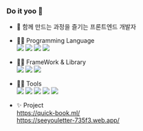 ### Do it yoo 👋

- 🔭 함께 만드는 과정을 즐기는 프론트엔드 개발자


- ✍🏻 Programming Language  
  <img src ="https://img.shields.io/badge/-javaScript-yellow"> <img src ="https://img.shields.io/badge/-HTML-orange"> <img src ="https://img.shields.io/badge/-CSS-green"> <img src ="https://img.shields.io/badge/-TypeScript-blue">
- ✍🏻 FrameWork & Library  
  <img src ="https://img.shields.io/badge/-React-navy"> <img src ="https://img.shields.io/badge/-reduxToolkit-grey"> <img src ="https://img.shields.io/badge/-axios-skyblue">
- ✍🏻 Tools  
  <img src ="https://img.shields.io/badge/-Git-salmon"> <img src ="https://img.shields.io/badge/-postman-purple"> <img src ="https://img.shields.io/badge/-figma-orange"> <img src ="https://img.shields.io/badge/-AWS-grey"> <img src ="https://img.shields.io/badge/-Firebase-coral">


- ✨ Project  
  https://quick-book.ml/
  <br>
  https://seeyouletter-735f3.web.app/
  
